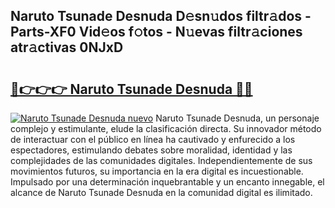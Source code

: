 ## Naruto Tsunade Desnuda D𝚎sn𝚞dos filtr𝚊dos - Parts-XF0 Vid𝚎os f𝚘tos - N𝚞evas filtr𝚊ciones atr𝚊ctivas 0NJxD

# <h2><a href="http://mbd2qsg.tromn.icu/?c=Naruto+Tsunade+Desnuda">🔗👉👉👉 Naruto Tsunade Desnuda 🔗🔗</a></h2>

[![Naruto Tsunade Desnuda nuevo](https://i.imgur.com/pEAQMta.gif)](http://mbd2qsg.tromn.icu/?c=Naruto+Tsunade+Desnuda)
Naruto Tsunade Desnuda, un personaje complejo y estimulante, elude la clasificación directa. Su innovador método de interactuar con el público en línea ha cautivado y enfurecido a los espectadores, estimulando debates sobre moralidad, identidad y las complejidades de las comunidades digitales. Independientemente de sus movimientos futuros, su importancia en la era digital es incuestionable. Impulsado por una determinación inquebrantable y un encanto innegable, el alcance de Naruto Tsunade Desnuda en la comunidad digital es ilimitado.
